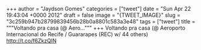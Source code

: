 
+++
author = "Jaydson Gomes"
categories = ["tweet"]
date = "Sun Apr 22 19:43:04 +0000 2012"
draft = false
image = "{TWEET_IMAGE}"
slug = "3c259b947b28799839456b28b0a8801c583a3e48"
tags = ["tweet"]
title = """Voltando pra casa (@ Aero..."""
+++
Voltando pra casa (@ Aeroporto Internacional do Recife / Guararapes (REC) w/ 44 others) http://t.co/f6ZkzQIN

